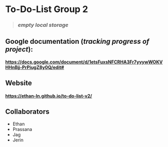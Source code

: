 # To-Do-List Group 2

> ### ***empty local storage*** 

## Google documentation (_tracking progress of project_):
#### https://docs.google.com/document/d/1etsFuxsNFCRHA3Fr7yvywWOKVHHnBjj-PrPiugZ8y0Q/edit#

## Website
#### https://ethan-ln.github.io/to-do-list-v2/

## Collaborators


- Ethan
- Prassana
- Jag
- Jerin
